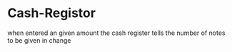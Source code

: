 # Cash-Registor
 when entered an given amount the cash register tells the number of notes to be given in change
